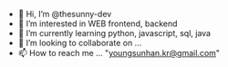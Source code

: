 - 👋 Hi, I’m @thesunny-dev
- 👀 I’m interested in WEB frontend, backend
- 🌱 I’m currently learning python, javascript, sql, java
- 💞️ I’m looking to collaborate on ...
- 📫 How to reach me ... "youngsunhan.kr@gmail.com"

<!---
thesunny-dev/thesunny-dev is a ✨ special ✨ repository because its `README.md` (this file) appears on your GitHub profile.
You can click the Preview link to take a look at your changes.
--->
